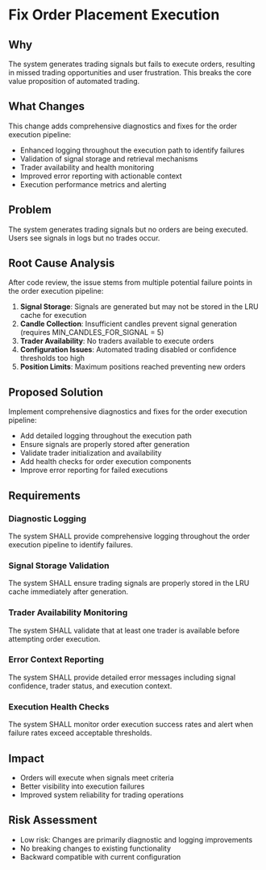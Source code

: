 # Fix Order Placement Execution

## Why
The system generates trading signals but fails to execute orders, resulting in missed trading opportunities and user frustration. This breaks the core value proposition of automated trading.

## What Changes
This change adds comprehensive diagnostics and fixes for the order execution pipeline:

- Enhanced logging throughout the execution path to identify failures
- Validation of signal storage and retrieval mechanisms
- Trader availability and health monitoring
- Improved error reporting with actionable context
- Execution performance metrics and alerting

## Problem
The system generates trading signals but no orders are being executed. Users see signals in logs but no trades occur.

## Root Cause Analysis
After code review, the issue stems from multiple potential failure points in the order execution pipeline:

1. **Signal Storage**: Signals are generated but may not be stored in the LRU cache for execution
2. **Candle Collection**: Insufficient candles prevent signal generation (requires MIN_CANDLES_FOR_SIGNAL = 5)
3. **Trader Availability**: No traders available to execute orders
4. **Configuration Issues**: Automated trading disabled or confidence thresholds too high
5. **Position Limits**: Maximum positions reached preventing new orders

## Proposed Solution
Implement comprehensive diagnostics and fixes for the order execution pipeline:

- Add detailed logging throughout the execution path
- Ensure signals are properly stored after generation
- Validate trader initialization and availability
- Add health checks for order execution components
- Improve error reporting for failed executions

## Requirements
### Diagnostic Logging
The system SHALL provide comprehensive logging throughout the order execution pipeline to identify failures.

### Signal Storage Validation
The system SHALL ensure trading signals are properly stored in the LRU cache immediately after generation.

### Trader Availability Monitoring
The system SHALL validate that at least one trader is available before attempting order execution.

### Error Context Reporting
The system SHALL provide detailed error messages including signal confidence, trader status, and execution context.

### Execution Health Checks
The system SHALL monitor order execution success rates and alert when failure rates exceed acceptable thresholds.

## Impact
- Orders will execute when signals meet criteria
- Better visibility into execution failures
- Improved system reliability for trading operations

## Risk Assessment
- Low risk: Changes are primarily diagnostic and logging improvements
- No breaking changes to existing functionality
- Backward compatible with current configuration